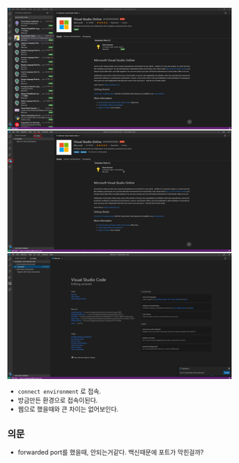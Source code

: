 ![](img/IDEconnect_extension.PNG)
![](img/IDEconnect_choose.PNG)
![](img/IDEconnect_suc.PNG)
- `connect environment` 로 접속.
- 방금만든 환경으로 접속이된다.
- 웹으로 했을때와 큰 차이는 없어보인다.

## 의문
- forwarded port를 했을때, 안되는거같다. 백신때문에 포트가 막힌걸까?